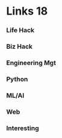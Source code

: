 # Links 18


### Life Hack


### Biz Hack


### Engineering Mgt


### Python


### ML/AI


### Web


### Interesting


